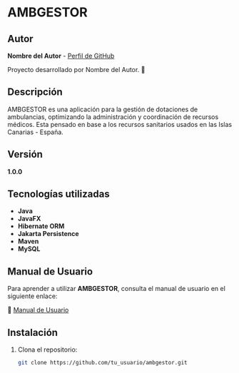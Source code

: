 # AMBGESTOR 
## Autor
**Nombre del Autor** - [Perfil de GitHub](https://github.com/SaMuSUC84)

Proyecto desarrollado por Nombre del Autor. 🚀


## Descripción
AMBGESTOR es una aplicación para la gestión de dotaciones de ambulancias, optimizando la administración y coordinación de recursos médicos. Esta pensado en base a los recursos sanitarios usados en las Islas Canarias - España. 

## Versión
**1.0.0**

## Tecnologías utilizadas
- **Java**
- **JavaFX**
- **Hibernate ORM**
- **Jakarta Persistence**
- **Maven**
- **MySQL**
  
## Manual de Usuario
Para aprender a utilizar **AMBGESTOR**, consulta el manual de usuario en el siguiente enlace:

📖 [Manual de Usuario](https://deepwiki.com/SaMuSUC84/AmbGestor)

## Instalación
1. Clona el repositorio:
   ```bash
   git clone https://github.com/tu_usuario/ambgestor.git
